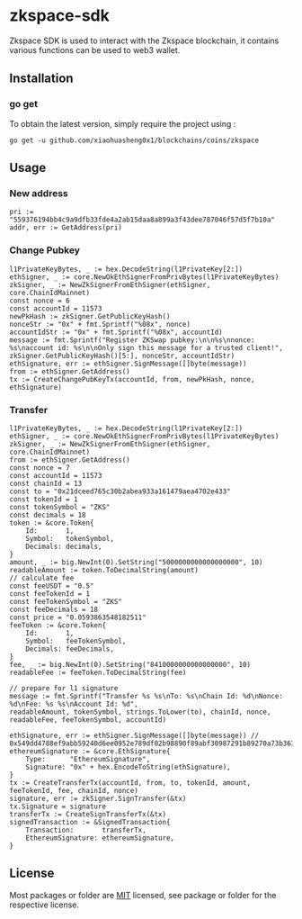# zkspace-sdk
Zkspace SDK is used to interact with the Zkspace blockchain, it contains various functions can be used to web3 wallet.

## Installation

### go get

To obtain the latest version, simply require the project using :

```shell
go get -u github.com/xiaohuasheng0x1/blockchains/coins/zkspace
```

## Usage
### New address
```golang
pri := "559376194bb4c9a9dfb33fde4a2ab15daa8a899a3f43dee787046f57d5f7b10a"
addr, err := GetAddress(pri)
```


###  Change Pubkey
```golang
l1PrivateKeyBytes, _ := hex.DecodeString(l1PrivateKey[2:])
ethSigner, _ := core.NewOkEthSignerFromPrivBytes(l1PrivateKeyBytes)
zkSigner, _ := NewZkSignerFromEthSigner(ethSigner, core.ChainIdMainnet)
const nonce = 6
const accountId = 11573
newPkHash := zkSigner.GetPublicKeyHash()
nonceStr := "0x" + fmt.Sprintf("%08x", nonce)
accountIdStr := "0x" + fmt.Sprintf("%08x", accountId)
message := fmt.Sprintf("Register ZKSwap pubkey:\n\n%s\nnonce: %s\naccount id: %s\n\nOnly sign this message for a trusted client!",
zkSigner.GetPublicKeyHash()[5:], nonceStr, accountIdStr)
ethSignature, err := ethSigner.SignMessage([]byte(message))
from := ethSigner.GetAddress()
tx := CreateChangePubKeyTx(accountId, from, newPkHash, nonce, ethSignature)
```



###  Transfer 
```golang
l1PrivateKeyBytes, _ := hex.DecodeString(l1PrivateKey[2:])
ethSigner, _ := core.NewOkEthSignerFromPrivBytes(l1PrivateKeyBytes)
zkSigner, _ := NewZkSignerFromEthSigner(ethSigner, core.ChainIdMainnet)
from := ethSigner.GetAddress()
const nonce = 7
const accountId = 11573
const chainId = 13
const to = "0x21dceed765c30b2abea933a161479aea4702e433"
const tokenId = 1
const tokenSymbol = "ZKS"
const decimals = 18
token := &core.Token{
    Id:       1,
    Symbol:   tokenSymbol,
    Decimals: decimals,
}
amount, _ := big.NewInt(0).SetString("5000000000000000000", 10)
readableAmount := token.ToDecimalString(amount)
// calculate fee
const feeUSDT = "0.5"
const feeTokenId = 1
const feeTokenSymbol = "ZKS"
const feeDecimals = 18
const price = "0.0593863548182511"
feeToken := &core.Token{
    Id:       1,
    Symbol:   feeTokenSymbol,
    Decimals: feeDecimals,
}
fee, _ := big.NewInt(0).SetString("8410000000000000000", 10)
readableFee := feeToken.ToDecimalString(fee)

// prepare for l1 signature
message := fmt.Sprintf("Transfer %s %s\nTo: %s\nChain Id: %d\nNonce: %d\nFee: %s %s\nAccount Id: %d",
readableAmount, tokenSymbol, strings.ToLower(to), chainId, nonce, readableFee, feeTokenSymbol, accountId)

ethSignature, err := ethSigner.SignMessage([]byte(message)) // 0x549dd4788ef9abb59240d6ee0952e789df02b98890f89abf30987291b89270a73b363ddc69e9da9165cba1e7e95d23576372bd38761c4e713473d336638fd55e1b
ethereumSignature := &core.EthSignature{
    Type:      "EthereumSignature",
    Signature: "0x" + hex.EncodeToString(ethSignature),
}
tx := CreateTransferTx(accountId, from, to, tokenId, amount, feeTokenId, fee, chainId, nonce)
signature, err := zkSigner.SignTransfer(&tx)
tx.Signature = signature
transferTx := CreateSignTransferTx(&tx)
signedTransaction := &SignedTransaction{
    Transaction:       transferTx,
    EthereumSignature: ethereumSignature,
} 
```
 

## License
Most packages or folder are [MIT](<https://github.com/xiaohuasheng0x1/blockchains/blob/main/coins/aptos/LICENSE>) licensed, see package or folder for the respective license.
